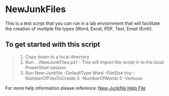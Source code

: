 # NewJunkFiles

This is a test script that you can run in a lab enviornment that will facilitate the creation of multiple file types (Word, Excel, PDF, Text, Email (Eml)).
## To get started with this script

> 1. Copy down to a local directory
> 2. Run . .\NewJunkFiles.ps1 - This will import the script in to the local PowerShell session
> 3. Run New-Junkfile -DefaultType Word  -FileSize tiny  -NumberOfFilesToCreate 5 -NumberOfWords 5 -Verbose

For more help information please reference: [New-Junkfile Help File](https://github.com/dgoldman-msft/NewJunkFiles/blob/main/docs/New-Junkfile.md)

